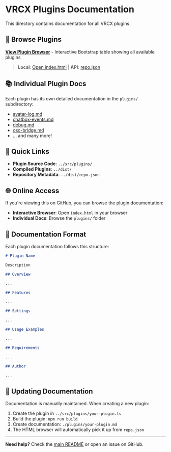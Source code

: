 # VRCX Plugins Documentation

This directory contains documentation for all VRCX plugins.

## 📖 Browse Plugins

**[View Plugin Browser](https://vrcx-plugin-system.github.io/plugins)** - Interactive Bootstrap table showing all available plugins

> **Local**: [Open index.html](./index.html) | **API**: [repo.json](https://github.com/vrcx-plugin-system/plugins/raw/refs/heads/main/dist/repo.json)

## 📚 Individual Plugin Docs

Each plugin has its own detailed documentation in the `plugins/` subdirectory:

- [avatar-log.md](./plugins/avatar-log.md)
- [chatbox-events.md](./plugins/chatbox-events.md)
- [debug.md](./plugins/debug.md)
- [osc-bridge.md](./plugins/osc-bridge.md)
- ... and many more!

## 🔗 Quick Links

- **Plugin Source Code**: `../src/plugins/`
- **Compiled Plugins**: `../dist/`
- **Repository Metadata**: `../dist/repo.json`

## 🌐 Online Access

If you're viewing this on GitHub, you can browse the plugin documentation:

- **Interactive Browser**: Open `index.html` in your browser
- **Individual Docs**: Browse the `plugins/` folder

## 📝 Documentation Format

Each plugin documentation follows this structure:

```markdown
# Plugin Name

Description

## Overview

...

## Features

...

## Settings

...

## Usage Examples

...

## Requirements

...

## Author

...
```

## 🔄 Updating Documentation

Documentation is manually maintained. When creating a new plugin:

1. Create the plugin in `../src/plugins/your-plugin.ts`
2. Build the plugin: `npm run build`
3. Create documentation: `./plugins/your-plugin.md`
4. The HTML browser will automatically pick it up from `repo.json`

---

**Need help?** Check the [main README](../README.md) or open an issue on GitHub.
